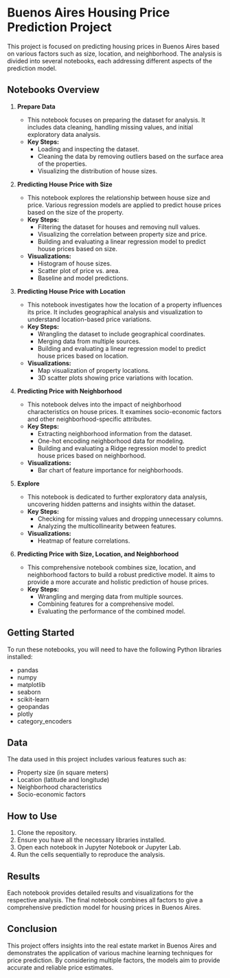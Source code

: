 # Buenos Aires Housing Price Prediction Project

This project is focused on predicting housing prices in Buenos Aires based on various factors such as size, location, and neighborhood. The analysis is divided into several notebooks, each addressing different aspects of the prediction model.

## Notebooks Overview

1. **Prepare Data**
   - This notebook focuses on preparing the dataset for analysis. It includes data cleaning, handling missing values, and initial exploratory data analysis.
   - **Key Steps:**
     - Loading and inspecting the dataset.
     - Cleaning the data by removing outliers based on the surface area of the properties.
     - Visualizing the distribution of house sizes.

2. **Predicting House Price with Size**
   - This notebook explores the relationship between house size and price. Various regression models are applied to predict house prices based on the size of the property.
   - **Key Steps:**
     - Filtering the dataset for houses and removing null values.
     - Visualizing the correlation between property size and price.
     - Building and evaluating a linear regression model to predict house prices based on size.
   - **Visualizations:**
     - Histogram of house sizes.
     - Scatter plot of price vs. area.
     - Baseline and model predictions.

3. **Predicting House Price with Location**
   - This notebook investigates how the location of a property influences its price. It includes geographical analysis and visualization to understand location-based price variations.
   - **Key Steps:**
     - Wrangling the dataset to include geographical coordinates.
     - Merging data from multiple sources.
     - Building and evaluating a linear regression model to predict house prices based on location.
   - **Visualizations:**
     - Map visualization of property locations.
     - 3D scatter plots showing price variations with location.

4. **Predicting Price with Neighborhood**
   - This notebook delves into the impact of neighborhood characteristics on house prices. It examines socio-economic factors and other neighborhood-specific attributes.
   - **Key Steps:**
     - Extracting neighborhood information from the dataset.
     - One-hot encoding neighborhood data for modeling.
     - Building and evaluating a Ridge regression model to predict house prices based on neighborhood.
   - **Visualizations:**
     - Bar chart of feature importance for neighborhoods.

5. **Explore**
   - This notebook is dedicated to further exploratory data analysis, uncovering hidden patterns and insights within the dataset.
   - **Key Steps:**
     - Checking for missing values and dropping unnecessary columns.
     - Analyzing the multicollinearity between features.
   - **Visualizations:**
     - Heatmap of feature correlations.

6. **Predicting Price with Size, Location, and Neighborhood**
   - This comprehensive notebook combines size, location, and neighborhood factors to build a robust predictive model. It aims to provide a more accurate and holistic prediction of house prices.
   - **Key Steps:**
     - Wrangling and merging data from multiple sources.
     - Combining features for a comprehensive model.
     - Evaluating the performance of the combined model.

## Getting Started

To run these notebooks, you will need to have the following Python libraries installed:
- pandas
- numpy
- matplotlib
- seaborn
- scikit-learn
- geopandas
- plotly
- category_encoders

## Data

The data used in this project includes various features such as:
- Property size (in square meters)
- Location (latitude and longitude)
- Neighborhood characteristics
- Socio-economic factors

## How to Use

1. Clone the repository.
2. Ensure you have all the necessary libraries installed.
3. Open each notebook in Jupyter Notebook or Jupyter Lab.
4. Run the cells sequentially to reproduce the analysis.

## Results

Each notebook provides detailed results and visualizations for the respective analysis. The final notebook combines all factors to give a comprehensive prediction model for housing prices in Buenos Aires.

## Conclusion

This project offers insights into the real estate market in Buenos Aires and demonstrates the application of various machine learning techniques for price prediction. By considering multiple factors, the models aim to provide accurate and reliable price estimates.

